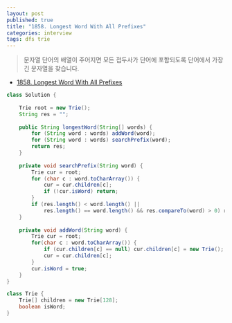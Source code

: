 ```yaml
---
layout: post
published: true
title: "1858. Longest Word With All Prefixes"
categories: interview
tags: dfs trie
---
```


> 문자열 단어의 배열이 주어지면 모든 접두사가 단어에 포함되도록 단어에서 가장 긴 문자열을 찾습니다.

- [1858. Longest Word With All Prefixes](https://leetcode.com/problems/longest-word-with-all-prefixes/)

```java
class Solution {
    
    Trie root = new Trie();
    String res = "";
    
    public String longestWord(String[] words) {
        for (String word : words) addWord(word);
        for (String word : words) searchPrefix(word);
        return res;
    }
    
    private void searchPrefix(String word) {
        Trie cur = root;
        for (char c : word.toCharArray()) {
            cur = cur.children[c];
            if (!cur.isWord) return;
        }
        if (res.length() < word.length() ||
            res.length() == word.length() && res.compareTo(word) > 0) res = word;
    }
    
    private void addWord(String word) {
        Trie cur = root;
        for(char c : word.toCharArray()) {
            if (cur.children[c] == null) cur.children[c] = new Trie();
            cur = cur.children[c];
        }
        cur.isWord = true;
    }
}

class Trie {
    Trie[] children = new Trie[128];
    boolean isWord;
}
```